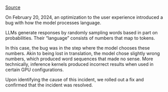 [Source](https://status.openai.com/incidents/ssg8fh7sfyz3)

On February 20, 2024, an optimization to the user experience introduced a bug with how the model processes language.

LLMs generate responses by randomly sampling words based in part on probabilities. Their “language” consists of numbers that map to tokens.

In this case, the bug was in the step where the model chooses these numbers. Akin to being lost in translation, the model chose slightly wrong numbers, which produced word sequences that made no sense. More technically, inference kernels produced incorrect results when used in certain GPU configurations.

Upon identifying the cause of this incident, we rolled out a fix and confirmed that the incident was resolved.
